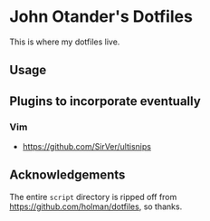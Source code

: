 # John Otander's Dotfiles

This is where my dotfiles live.

## Usage

## Plugins to incorporate eventually

### Vim

* <https://github.com/SirVer/ultisnips>

## Acknowledgements

The entire `script` directory is ripped off from <https://github.com/holman/dotfiles>, so thanks.
